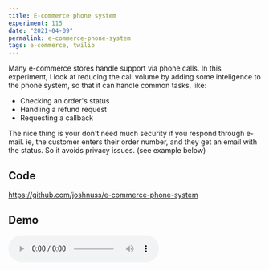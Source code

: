 ```yaml
---
title: E-commerce phone system
experiment: 115
date: "2021-04-09"
permalink: e-commerce-phone-system
tags: e-commerce, twilio
---
```


Many e-commerce stores handle support via phone calls. In this experiment, I look at reducing the call volume by adding some inteligence to the phone system, so that it can handle common tasks, like:

- Checking an order's status
- Handling a refund request
- Requesting a callback

The nice thing is your don't need much security if you respond through e-mail. ie, the customer enters their order number, and they get an email with the status. So it avoids privacy issues. (see example below)

## Code

https://github.com/joshnuss/e-commerce-phone-system

## Demo

<audio controls>
  <source type="audio/mp3" src="https://res.cloudinary.com/dzwnkx0mk/video/upload/v1617951186/1000experiments.dev/e-commerce-phone-system-clip_s5oo7o.mp3"/>
</audio>
